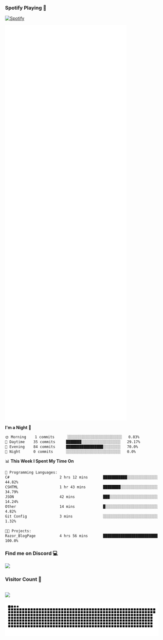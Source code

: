 ### Spotify Playing 🎵
[![Spotify](https://spotify-livestats-callme-milad.vercel.app/api/spotify)](https://open.spotify.com/user/314mrt6dxn5cqoxklh3thbwlr6by)

<img align="center" src="/github-metrics.svg" alt="Metrics" width="400">

<!--START_SECTION:waka-->
**I'm a Night 🦉** 

```text
🌞 Morning    1 commits      ░░░░░░░░░░░░░░░░░░░░░░░░░   0.83% 
🌆 Daytime    35 commits     ███████░░░░░░░░░░░░░░░░░░   29.17% 
🌃 Evening    84 commits     █████████████████░░░░░░░░   70.0% 
🌙 Night      0 commits      ░░░░░░░░░░░░░░░░░░░░░░░░░   0.0%

```


📊 **This Week I Spent My Time On** 

```text
💬 Programming Languages: 
C#                       2 hrs 12 mins       ███████████░░░░░░░░░░░░░░   44.82% 
CSHTML                   1 hr 43 mins        ████████░░░░░░░░░░░░░░░░░   34.79% 
JSON                     42 mins             ███░░░░░░░░░░░░░░░░░░░░░░   14.24% 
Other                    14 mins             █░░░░░░░░░░░░░░░░░░░░░░░░   4.82% 
Git Config               3 mins              ░░░░░░░░░░░░░░░░░░░░░░░░░   1.32%

🐱‍💻 Projects: 
Razor_BlogPage           4 hrs 56 mins       █████████████████████████   100.0%

```


<!--END_SECTION:waka-->

### Find me on Discord 💻
<a href="https://discord.gg/t35EjYprS6" rel="nofollow"> 
  <img src="https://discord.c99.nl/widget/theme-3/977957889358573609.png" data-canonical-src="https://discord.c99.nl/widget/theme-3/977957889358573609.png" style="max-width: 100%;"></a>

### Visitor Count 🔢
<p align="left"> 
  <br>
  <img src="https://profile-counter.glitch.me/callme-devil/count.svg" />
</p>

<img src="https://github.com/callme-devil/callme-devil/blob/output/github-contribution-grid-snake.svg" alt="snake" style="max-width: 100%;">
